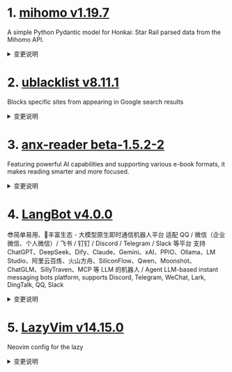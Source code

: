 
# 1. [mihomo v1.19.7](https://github.com/MetaCubeX/mihomo/releases/tag/v1.19.7)  
A simple Python Pydantic model for Honkai: Star Rail parsed data from the Mihomo API.
<details>
<summary>变更说明</summary>

## What's Changed
* The incompatible updates of the restful api not mentioned in the previous version of the changelog have been rolled back, solving the problem that the related gui cannot refresh the configuration
* Note that for security reasons, we are currently planning to restrict the "path" parameter of `/configs` in restful api in the next version, and its directory also needs to be in `SAFE_PATHS` or workdir. It is recommended that downstream clients adapt to this change in advance. (This change has been applied to alpha version 2116640)
* Other incompatible updates are the same as v1.19.6:
> * For security reasons, all paths appearing in the configuration file will be limited to workdir (regardless of whether they are relative or absolute). If there is a specific need, please specify additional safe paths by setting the `SAFE_PATHS` environment variable while ensuring safety. The syntax of this environment variable is the same as the PATH environment variable parsing rules of this operating system (i.e., semicolon-separated under Windows and colon-separated under other systems)
> * In addition, support for specifying `routing-mark` and `interface-name` for `proxy-groups` has been removed. Please specify the relevant parameters in `proxies` directly.


## BUG & Fix
* d22a8930 fix: hysteria server port hopping compatibility issues 

## Maintenance
* 00cceba8 docs: update config.yaml follow 7e7016b  
* a4fcd3af chore: rollback incompatible changes to updateConfigs api 

**Full Changelog**: 
  

</details>

# 2. [ublacklist v8.11.1](https://github.com/iorate/ublacklist/releases/tag/v8.11.1)  
Blocks specific sites from appearing in Google search results
<details>
<summary>变更说明</summary>

##  (2025-05-12)


### Bug Fixes

* **serpinfo:** reject invalid prop names 
* update website URLs. Ref  


### Performance Improvements

* **serpinfo:** improve performance 




---
This release is also available on:
- 
-   

</details>

# 3. [anx-reader beta-1.5.2-2](https://github.com/Anxcye/anx-reader/releases/tag/beta-1.5.2-2)  
Featuring powerful AI capabilities and supporting various e-book formats, it makes reading smarter and more focused. 
<details>
<summary>变更说明</summary>

## 1.5.2
- Feat: iOS dark and tinted icons
- Feat: Custom reading background image
- Feat: Import any custom reading background
- Feat: Custom writing direction(Horizontal, Vertical)
- Fix: WebDAV sync may override cloud data
- Fix: TTS may stop when encountering some punctuation

- 新增：iOS 深色、着色图标
- 新增：设置阅读背景图片
- 新增：导入任意自定义阅读背景
- 新增：可以选择文字方向（横排、竖排）
- 修复：WebDAV 同步时可能会覆盖云端数据
- 修复：遇到部分标点时朗读停止  

</details>

# 4. [LangBot v4.0.0](https://github.com/RockChinQ/LangBot/releases/tag/v4.0.0)  
😎简单易用、🧩丰富生态 - 大模型原生即时通信机器人平台 适配 QQ / 微信（企业微信、个人微信）/ 飞书 / 钉钉 / Discord / Telegram / Slack 等平台 支持 ChatGPT、DeepSeek、Dify、Claude、Gemini、xAI、PPIO、Ollama、LM Studio、阿里云百炼、火山方舟、SiliconFlow、Qwen、Moonshot、ChatGLM、SillyTraven、MCP 等 LLM 的机器人 / Agent LLM-based instant messaging bots platform, supports Discord, Telegram, WeChat, Lark, DingTalk, QQ, Slack
<details>
<summary>变更说明</summary>

## LangBot 4.0 🤩

在 4.0 中，我们对现有代码进行了大量重构，极大提高了易用性。

<img width="500px" src=" />
#
## 🥳 全新 WebUI

更改产品交互逻辑，将以往需要在配置文件内手动修改的内容改为 WebUI 操作，不再需要学习复杂的 JSON 语法。

- 模型配置：弃用元数据配置，可在界面上快速添加。
- 机器人管理：使用动态表单获取机器人配置信息。
- 流水线配置：整合复杂的配置字段，直观清晰编辑。
#
## ⛓️ 多流水线设计

现在支持添加多条流水线，机器人可以绑定上不同的流水线，自由适配不同应用场景。
#
## ⚙️ 插件配置可视化

现在插件可以，LangBot 会在前端渲染成表单供用户填写。

<img width="535" alt="image" src=" />
#

## 🛠️ 其他更改

- 更新插件加载逻辑，更好地组织插件信息
- 模型请求器、机器人适配器采用新的注册机制
- 移除部分已经不适合新版逻辑的命令
#
## ⬆ 更新方式

请  下载新版，以往的配置文件将自动迁移到新版数据库并备份到 `data/legacy` 目录下。


<hr/>
#
## What's Changed
* chore: add pipeline config metadata  
* feat: binding bots with runtime  
* feat: pipeline invoking  
* feat: discovering plugins by manifests  
* refactor: remove adapter-qq-botpy.json metadata  
* refactor: remove legacy config files  
* feat: add logo for requesters  
* feat: read mcp servers from config.yaml  
* feat: 完善404页面，添加返回按钮和支持联系信息  
* feat：重构并改进应用的用户界面组件  
* style: introduce ruff as linter and formatter  
* feat(gewechat): 新增引用消息转发+  
* feat: make pipeline config dynamic-form-renderable  
* fix: initialize chunk variable before reference in difysvapi.py  
* refactor: webui  
* Version/4.0  
* ci: fix bad frontend build output path  
* doc: fix deadlinks of doc in README  
* Doc/deadlinks in readme  
* fix: llm model wrongly required when runner is not `local-agent`  
* Fix/runner bugs  
#
## New Contributors
*  made their first contribution in 

**Full Changelog**:   

</details>

# 5. [LazyVim v14.15.0](https://github.com/LazyVim/LazyVim/releases/tag/v14.15.0)  
Neovim config for the lazy
<details>
<summary>变更说明</summary>

##  (2025-05-12)


### Features

* **chezmoi:** enhance fzf-lua chezmoi picker and add snacks.dasbhoard entry  
* **keymaps:** show lang when opening treesitter inspect 
* **octo:** add support for snacks picker  
* **snippets:** mini.snippets standalone and blink.resubscribe  


### Bug Fixes

* **blink:** make sure to use `LazyVim.config.icons.kinds`  
* **blink:** remove unnecessary `sources` from `cmdline`  
* **copilot-chat:** switch from deprecated picker integrations  
* **mason:** rename and pin to v1 
* **snacks.picker:** remove redundant leader-gc keymap. Closes    

</details>

